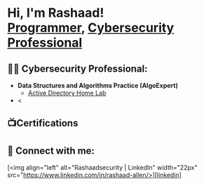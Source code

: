 <h1>Hi, I'm Rashaad! <br/><a href="https://github.com/Rashaadsecurity">Programmer</a>, <a href="https://www.linkedin.com/in/rashaad-allen/">Cybersecurity Professional</a>

<h2>👨‍💻 Cybersecurity Professional:</h2>

- <b>Data Structures and Algorithms Practice (AlgoExpert)</b>
  - [Active Directory Home Lab](https://github.com/joshmadakor1/Algorithms-Practice)
- <

<h2>📺Certifications</h2>



<h2> 🤳 Connect with me:</h2>


[<img align="left" alt="Rashaadsecurity | LinkedIn" width="22px" src="https://www.linkedin.com/in/rashaad-allen/>][linkedin]



[linkedin]: (https://www.linkedin.com/in/rashaad-allen/)

<!--
**Rashaadsecurity/Rashaadsecurity** is a ✨ _special_ ✨ repository because its `README.md` (this file) appears on your GitHub profile.

Here are some ideas to get you started:

- 🔭 I’m currently working on ...
- 🌱 I’m currently learning ...
- 👯 I’m looking to collaborate on ...
- 🤔 I’m looking for help with ...
- 💬 Ask me about ...
- 📫 How to reach me: ...
- 😄 Pronouns: ...
- ⚡ Fun fact: ...
-->
